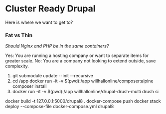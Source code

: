 # Cluster Ready Drupal

Here is where we want to get to?

### Fat vs Thin

*Should Nginx and PHP be in the same containers?*

Yes: You are running a hosting company or want to separate items for greater scale.
No: You are a company not looking to extend outside, save complexity.

1. git submodule update --init --recursive
2. cd /app docker run -it -v $(pwd):/app willhallonline/composer:alpine composer install
3. docker run -it -v $(pwd):/app willhallonline/drupal-drush-multi drush si

docker build -t 127.0.0.1:5000/drupal8 .
docker-compose push
docker stack deploy --compose-file docker-compose.yml drupal8
